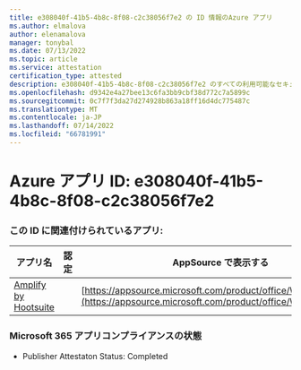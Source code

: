 ```yaml
---
title: e308040f-41b5-4b8c-8f08-c2c38056f7e2 の ID 情報のAzure アプリ
ms.author: elmalova
author: elenamalova
manager: tonybal
ms.date: 07/13/2022
ms.topic: article
ms.service: attestation
certification_type: attested
description: e308040f-41b5-4b8c-8f08-c2c38056f7e2 のすべての利用可能なセキュリティとコンプライアンス情報。
ms.openlocfilehash: d9342e4a27bee13c6fa3bb9cbf38d772c7a5899c
ms.sourcegitcommit: 0c7f7f3da27d274928b863a18ff16d4dc775487c
ms.translationtype: MT
ms.contentlocale: ja-JP
ms.lasthandoff: 07/14/2022
ms.locfileid: "66781991"
---
```

# <a name="azure-app-id-e308040f-41b5-4b8c-8f08-c2c38056f7e2"></a>Azure アプリ ID: e308040f-41b5-4b8c-8f08-c2c38056f7e2


### <a name="apps-associated-with-this-id"></a>この ID に関連付けられているアプリ:
| **アプリ名** | **認定** | **AppSource で表示する** |
|--------------|---------------|-----------------------|
| [Amplify by Hootsuite](../forward/WA200003153.md) |  | [https://appsource.microsoft.com/product/office/WA200003153](https://appsource.microsoft.com/product/office/WA200003153) |

### <a name="microsoft-365-app-compliance-status"></a>Microsoft 365 アプリコンプライアンスの状態
- Publisher Attestaton Status: Completed

